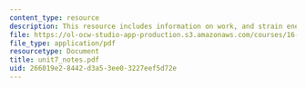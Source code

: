```yaml
---
content_type: resource
description: This resource includes information on work, and strain energy.
file: https://ol-ocw-studio-app-production.s3.amazonaws.com/courses/16-21-techniques-for-structural-analysis-and-design-spring-2005/266019e28442d3a53ee03227eef5d72e_unit7_notes.pdf
file_type: application/pdf
resourcetype: Document
title: unit7_notes.pdf
uid: 266019e2-8442-d3a5-3ee0-3227eef5d72e
---
```

